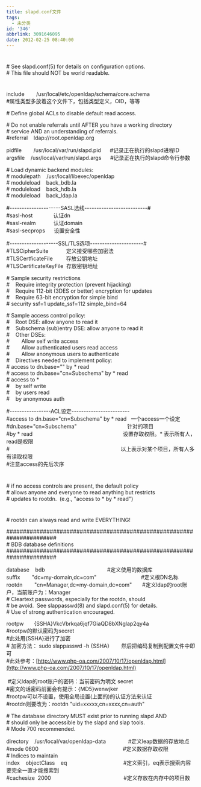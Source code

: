 ```yaml
---
title: slapd.conf文件
tags:
  - 未分类
id: '346'
abbrlink: 3091646095
date: 2012-02-25 08:40:00
---
```


#  
\# See slapd.conf(5) for details on configuration options.  
\# This file should NOT be world readable.  
#  
include        /usr/local/etc/openldap/schema/core.schema   
#属性类型多放着这个文件下，包括类型定义，OID，等等  
  
\# Define global ACLs to disable default read access.  
  
\# Do not enable referrals until AFTER you have a working directory  
\# service AND an understanding of referrals.  
#referral    ldap://root.openldap.org  
  
pidfile        /usr/local/var/run/slapd.pid      #记录正在执行的slapd进程ID  
argsfile    /usr/local/var/run/slapd.args      #记录正在执行的slapd命令行参数  
  
\# Load dynamic backend modules:  
\# modulepath    /usr/local/libexec/openldap  
\# moduleload    back\_bdb.la  
\# moduleload    back\_hdb.la  
\# moduleload    back\_ldap.la  
  
#---------------------SASL选线--------------------------#  
#sasl-host              认证dn  
#sasl-realm            认证domain  
#sasl-secprops      设置安全性  
  
  
#--------------------SSL/TLS选项----------------------#  
#TLSCipherSuite            定义接受哪些加密法  
#TLSCertficateFile         存放公钥地址  
#TLSCertificateKeyFile  存放密钥地址  
  
  
\# Sample security restrictions  
#    Require integrity protection (prevent hijacking)  
#    Require 112-bit (3DES or better) encryption for updates  
#    Require 63-bit encryption for simple bind  
\# security ssf=1 update\_ssf=112 simple\_bind=64  
  
\# Sample access control policy:  
#    Root DSE: allow anyone to read it  
#    Subschema (sub)entry DSE: allow anyone to read it  
#    Other DSEs:  
#        Allow self write access  
#        Allow authenticated users read access  
#        Allow anonymous users to authenticate  
#    Directives needed to implement policy:  
\# access to dn.base="" by \* read  
\# access to dn.base="cn=Subschema" by \* read  
\# access to \*  
#    by self write  
#    by users read  
#    by anonymous auth  
  
#-----------------ACL设定------------------------  
#access to dn.base="cn=Subschema" by \* read   一个access一个设定  
#dn.base="cn=Subschema"                                  针对的项目  
#by \* read                                                             设置存取权限。\* 表示所有人，read是权限  
#                                                                           以上表示对某个项目，所有人多有读取权限  
#注意access的先后次序  
  
#  
\# if no access controls are present, the default policy  
\# allows anyone and everyone to read anything but restricts  
\# updates to rootdn.  (e.g., "access to \* by \* read")  
#  
\# rootdn can always read and write EVERYTHING!  
  
#######################################################################  
\# BDB database definitions  
#######################################################################  
  
database    bdb                                          #定义使用的数据库  
suffix        "dc=my-domain,dc=com"                              #定义根DN名称  
rootdn        "cn=Manager,dc=my-domain,dc=com"       #定义ldap的root账户，当前账户为：Manager  
\# Cleartext passwords, especially for the rootdn, should  
\# be avoid.  See slappasswd(8) and slapd.conf(5) for details.  
\# Use of strong authentication encouraged.  
  
rootpw       {SSHA}VkcVbrkqa6jqf7GiaQD8bXNglap2qy4a  
#rootpw的默认密码为secret  
#此处用{SSHA}进行了加密  
\# 加密方法： sudo slappasswd -h {SSHA}        然后把编码复制到配置文件中即可  
#此处参考：[http://www.php-oa.com/2007/10/17/openldap.html](http://www.php-oa.com/2007/10/17/openldap.html)   
                
 #定义ldap的root账户的密码：当前密码为明文 secret  
#密文的话密码前面会有提示：{MD5}wenwjker  
#rootpw可以不设置，使用全局设置(上面的)的认证方法来认证  
#rootdn则要改为：rootdn "uid=xxxxx,cn=xxxx,cn=auth"  
  
  
\# The database directory MUST exist prior to running slapd AND  
\# should only be accessible by the slapd and slap tools.  
\# Mode 700 recommended.  
  
directory    /usr/local/var/openldap-data               #定义leap数据的存放地点  
#mode 0600                                                         #定义数据存取权限  
\# Indices to maintain  
index    objectClass    eq                                      #定义索引，eq表示搜索内容要完全一直才能搜索到  
#cachesize  2000                                                 #定义存放在内存中的项目数